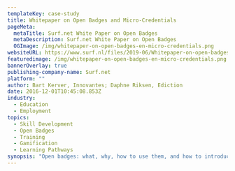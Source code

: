 ```yaml
---
templateKey: case-study
title: Whitepaper on Open Badges and Micro-Credentials
pageMeta:
  metaTitle: Surf.net White Paper on Open Badges
  metaDescription: Surf.net White Paper on Open Badges
  OGImage: /img/whitepaper-on-open-badges-en-micro-credentials.png
websiteURL: https://www.surf.nl/files/2019-06/Whitepaper-on-open-badges-en-micro-credentials.pdf
featuredimage: /img/whitepaper-on-open-badges-en-micro-credentials.png
bannerOverlay: true
publishing-company-name: Surf.net
platform: ""
author: Bart Kerver, Innovantes; Daphne Riksen, Ediction
date: 2016-12-01T10:45:08.853Z
industry:
  - Education
  - Employment
topics:
  - Skill Development
  - Open Badges
  - Training
  - Gamification
  - Learning Pathways
synopsis: "Open badges: what, why, how to use them, and how to introduce them?"
---
```

